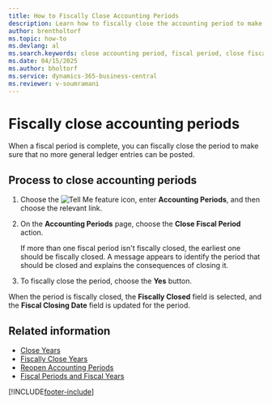 ```yaml
---
title: How to Fiscally Close Accounting Periods
description: Learn how to fiscally close the accounting period to make sure that no more general ledger entries can be posted.
author: brentholtorf
ms.topic: how-to
ms.devlang: al
ms.search.keywords: close accounting period, fiscal period, close fiscal period, French version
ms.date: 04/15/2025
ms.author: bholtorf
ms.service: dynamics-365-business-central
ms.reviewer: v-soumramani
---
```


# Fiscally close accounting periods

When a fiscal period is complete, you can fiscally close the period to make sure that no more general ledger entries can be posted.  

## Process to close accounting periods  

1. Choose the ![Tell Me feature](../../media/ui-search/search_small.png "Tell me what you want to do") icon, enter **Accounting Periods**, and then choose the relevant link.  
1. On the **Accounting Periods** page, choose the **Close Fiscal Period** action.  

   If more than one fiscal period isn't fiscally closed, the earliest one should be fiscally closed. A message appears to identify the period that should be closed and explains the consequences of closing it.  

1. To fiscally close the period, choose the **Yes** button.  

When the period is fiscally closed, the **Fiscally Closed** field is selected, and the **Fiscal Closing Date** field is updated for the period.  

## Related information

- [Close Years](how-to-close-years.md)
- [Fiscally Close Years](how-to-fiscally-close-years.md)
- [Reopen Accounting Periods](how-to-reopen-accounting-periods.md)
- [Fiscal Periods and Fiscal Years](fiscal-periods-and-fiscal-years.md)

[!INCLUDE[footer-include](../../includes/footer-banner.md)]
